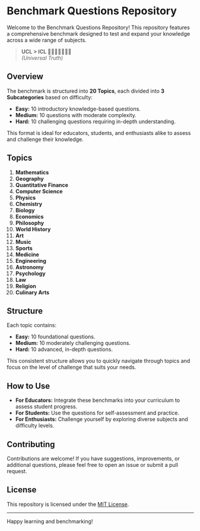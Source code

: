 # Benchmark Questions Repository

Welcome to the Benchmark Questions Repository! This repository features a comprehensive benchmark designed to test and expand your knowledge across a wide range of subjects.

> **UCL > ICL 💩💩💩💩💩💩💩**  
> *(Universal Truth)*

## Overview

The benchmark is structured into **20 Topics**, each divided into **3 Subcategories** based on difficulty:

- **Easy:** 10 introductory knowledge-based questions.
- **Medium:** 10 questions with moderate complexity.
- **Hard:** 10 challenging questions requiring in-depth understanding.

This format is ideal for educators, students, and enthusiasts alike to assess and challenge their knowledge.

## Topics

1. **Mathematics**
2. **Geography**
3. **Quantitative Finance**
4. **Computer Science**
5. **Physics**
6. **Chemistry**
7. **Biology**
8. **Economics**
9. **Philosophy**
10. **World History**
11. **Art**
12. **Music**
13. **Sports**
14. **Medicine**
15. **Engineering**
16. **Astronomy**
17. **Psychology**
18. **Law**
19. **Religion**
20. **Culinary Arts**

## Structure

Each topic contains:

- **Easy:** 10 foundational questions.
- **Medium:** 10 moderately challenging questions.
- **Hard:** 10 advanced, in-depth questions.

This consistent structure allows you to quickly navigate through topics and focus on the level of challenge that suits your needs.

## How to Use

- **For Educators:** Integrate these benchmarks into your curriculum to assess student progress.
- **For Students:** Use the questions for self-assessment and practice.
- **For Enthusiasts:** Challenge yourself by exploring diverse subjects and difficulty levels.

## Contributing

Contributions are welcome! If you have suggestions, improvements, or additional questions, please feel free to open an issue or submit a pull request.

## License

This repository is licensed under the [MIT License](LICENSE).

---

Happy learning and benchmarking!

